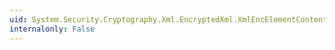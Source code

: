 ```yaml
---
uid: System.Security.Cryptography.Xml.EncryptedXml.XmlEncElementContentUrl
internalonly: False
---
```

